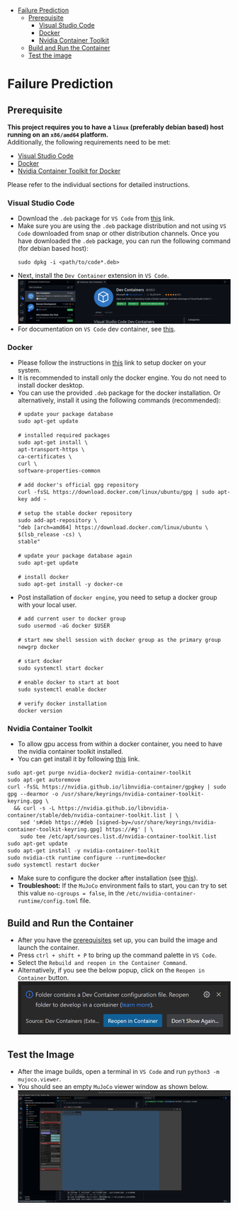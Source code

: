 <!-- TOC -->
* [Failure Prediction](#failure-prediction)
  * [Prerequisite](#prerequisite)
    * [Visual Studio Code](#visual-studio-code)
    * [Docker](#docker)
    * [Nvidia Container Toolkit](#nvidia-container-toolkit)
  * [Build and Run the Container](#build-and-run-the-container)
  * [Test the image](#test-the-image)
<!-- TOC -->

# Failure Prediction #

## Prerequisite  ##
<b>This project requires you to have a `linux` (preferably debian based) host running on an `x86/amd64` platform.</b> <br>
Additionally, the following requirements need to be met:

- [Visual Studio Code](#visual-studio-code)
- [Docker](#docker)
- [Nvidia Container Toolkit for Docker](#nvidia-container-toolkit)

Please refer to the individual sections for detailed instructions.

### Visual Studio Code ###
- Download the `.deb` package for `VS Code` from [this](https://code.visualstudio.com/download) link.
- Make sure you are using the `.deb` package distribution and not using `VS Code` downloaded from snap or other 
distribution channels. Once you have downloaded the `.deb` package, you can run the following command (for debian based host):
    ```
    sudo dpkg -i <path/to/code*.deb>
    ```
- Next, install the `Dev Container` extension in `VS Code`.
![dev-containers-ext.png](assets/dev-containers-ext.png)
- For documentation on `VS Code` dev container, see [this](https://code.visualstudio.com/docs/devcontainers/containers).

### Docker ###
- Please follow the instructions in [this](https://docs.docker.com/desktop/install/linux-install/) link to setup docker on your system.
- It is recommended to install only the docker engine. You do not need to install docker desktop.
- You can use the provided `.deb` package for the docker installation. Or alternatively, install it using the following commands (recommended):
    ```
    # update your package database
    sudo apt-get update
  
    # installed required packages
    sudo apt-get install \
    apt-transport-https \
    ca-certificates \
    curl \
    software-properties-common
  
    # add docker's official gpg repository
    curl -fsSL https://download.docker.com/linux/ubuntu/gpg | sudo apt-key add -
  
    # setup the stable docker repository
    sudo add-apt-repository \
    "deb [arch=amd64] https://download.docker.com/linux/ubuntu \
    $(lsb_release -cs) \
    stable"
  
    # update your package database again
    sudo apt-get update
  
    # install docker
    sudo apt-get install -y docker-ce
    ```
- Post installation of `docker engine`, you need to setup a docker group with your local user.
    ```
    # add current user to docker group
    sudo usermod -aG docker $USER
  
    # start new shell session with docker group as the primary group
    newgrp docker
  
    # start docker
    sudo systemctl start docker
  
    # enable docker to start at boot
    sudo systemctl enable docker
  
    # verify docker installation
    docker version
    ```

### Nvidia Container Toolkit ###
- To allow gpu access from within a docker container, you need to have the nvidia container toolkit installed.
- You can get install it by following [this](https://docs.nvidia.com/datacenter/cloud-native/container-toolkit/latest/install-guide.html) link.
```
sudo apt-get purge nvidia-docker2 nvidia-container-toolkit
sudo apt-get autoremove
curl -fsSL https://nvidia.github.io/libnvidia-container/gpgkey | sudo gpg --dearmor -o /usr/share/keyrings/nvidia-container-toolkit-keyring.gpg \
  && curl -s -L https://nvidia.github.io/libnvidia-container/stable/deb/nvidia-container-toolkit.list | \
    sed 's#deb https://#deb [signed-by=/usr/share/keyrings/nvidia-container-toolkit-keyring.gpg] https://#g' | \
    sudo tee /etc/apt/sources.list.d/nvidia-container-toolkit.list
sudo apt-get update
sudo apt-get install -y nvidia-container-toolkit
sudo nvidia-ctk runtime configure --runtime=docker
sudo systemctl restart docker
```
- Make sure to configure the docker after installation (see [this](https://docs.nvidia.com/datacenter/cloud-native/container-toolkit/latest/install-guide.html)).
- <b>Troubleshoot:</b> If the `MuJoCo` environment fails to start, you can try to set this value `no-cgroups = false`, in the `/etc/nvidia-container-runtime/config.toml` file.

## Build and Run the Container ##
- After you have the [prerequisites](#prerequisite) set up, you can build the image and launch the container.
- Press `ctrl + shift + P` to bring up the command palette in `VS Code`.
- Select the `Rebuild and reopen in the Container Command`.
- Alternatively, if you see the below popup, click on the `Reopen in Container` button.
![build-container.png](assets/build-container.png)

## Test the Image ##
- After the image builds, open a terminal in `VS Code` and run `python3 -m mujoco.viewer`.
- You should see an empty `MuJoCo` viewer window as shown below.
![mujoco-viewer.png](assets/mujoco-viewer.png)
